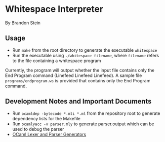 # Whitespace Interpreter

By Brandon Stein

## Usage

- Run `make` from the root directory to generate the executable `whitespace`
- Run the executable using `./whitespace filename`, where `filename` refers to the file containing a whitespace program

Currently, the program will output whether the input file contains only the
End Program command (Linefeed Linefeed Linefeed). A sample file `programs/endprogram.ws`
is provided that contains only the End Program command.

## Development Notes and Important Documents

- Run `ocamldep -bytecode *.mli *.ml` from the repository root to generate dependency lists for the Makefile
- Run `ocamlyacc -v parser.mly` to generate parser.output which can be used to debug the parser
- [OCaml Lexer and Parser Generators](https://ocaml.org/manual/lexyacc.html)
